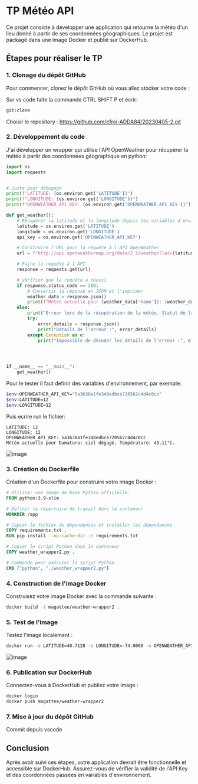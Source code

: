
# TP Météo API

Ce projet consiste à développer une application qui retourne la météo d'un lieu donné à partir de ses coordonnées géographiques. Le projet est packagé dans une image Docker et publié sur DockerHub.

## Étapes pour réaliser le TP

### 1. Clonage du dépôt GitHub

Pour commencer, clonez le dépôt GitHub où vous allez stocker votre code :

Sur vs code faite la commande CTRL SHIFT P et écrir:
```bash
git:clone 
```
Choisir le repository : https://github.com/efrei-ADDA84/20230405-2.git

### 2. Développement du code

J'ai développer un wrapper qui utilise l'API OpenWeather pour récupérer la météo à partir des coordonnées géographique en python:

```python
import os
import requests


# Juste pour débogage
print(f"LATITUDE: {os.environ.get('LATITUDE')}")
print(f"LONGITUDE: {os.environ.get('LONGITUDE')}")
print(f"OPENWEATHER_API_KEY: {os.environ.get('OPENWEATHER_API_KEY')}")

def get_weather():
    # Récupérer la latitude et la longitude depuis les variables d'environnement
    latitude = os.environ.get('LATITUDE')
    longitude = os.environ.get('LONGITUDE')
    api_key = os.environ.get('OPENWEATHER_API_KEY')

    # Construire l'URL pour la requête à l'API OpenWeather
    url = f"http://api.openweathermap.org/data/2.5/weather?lat={latitude}&lon={longitude}&appid={api_key}&units=metric&lang=fr"

    # Faire la requête à l'API
    response = requests.get(url)

    # Vérifier que la requête a réussi
    if response.status_code == 200:
        # Convertir la réponse en JSON et l'imprimer
        weather_data = response.json()
        print(f"Météo actuelle pour {weather_data['name']}: {weather_data['weather'][0]['description']}. Température: {weather_data['main']['temp']}°C.")    
    else:
        print("Erreur lors de la récupération de la météo. Statut de la réponse :", response.status_code)
        try:
            error_details = response.json()
            print("Détails de l'erreur :", error_details)
        except Exception as e:
            print("Impossible de décoder les détails de l'erreur :", e)




if __name__ == "__main__":
    get_weather()

```

Pour le tester il faut definir des variables d'environnement, par exemple: 


```bash
$env:OPENWEATHER_API_KEY="5a3638a1fe348edbce720562c4d4c0cc"
$env:LATITUDE=12
$env:LONGITUDE=12

```

Puis ecrire run le fichier:

```output
LATITUDE: 12
LONGITUDE: 12
OPENWEATHER_API_KEY: 5a3638a1fe348edbce720562c4d4c0cc
Météo actuelle pour Damaturu: ciel dégagé. Température: 43.11°C.
```

![image](https://github.com/efrei-ADDA84/20230405-2/assets/154382359/3c351b5a-582d-4a2d-a9cf-d9b212bbc855)


### 3. Création du Dockerfile

Création d'un Dockerfile pour construire votre image Docker :

```Dockerfile
# Utiliser une image de base Python officielle.
FROM python:3.9-slim

# Définir le répertoire de travail dans le conteneur
WORKDIR /app

# Copier le fichier de dépendances et installer les dépendances
COPY requirements.txt .
RUN pip install --no-cache-dir -r requirements.txt

# Copier le script Python dans le conteneur
COPY weather_wrapper2.py .

# Commande pour exécuter le script Python
CMD ["python", "./weather_wrapper2.py"]

```

### 4. Construction de l'image Docker

Construisez votre image Docker avec la commande suivante :

```bash
docker build -t magattee/weather-wrapper2 .
```

### 5. Test de l'image

Testez l'image localement :

```bash
docker run -e LATITUDE=40.7128 -e LONGITUDE=-74.0060 -e OPENWEATHER_API_KEY=5a3638a1fe348edbce720562c4d4c0cc weather-app2
```
![image](https://github.com/efrei-ADDA84/20230405-2/assets/154382359/61b3bf61-af6b-429b-97c2-0e2e0f22944c)

### 6. Publication sur DockerHub

Connectez-vous à DockerHub et publiez votre image :

```bash
docker login
docker push magattee/weather-wrapper2
```

### 7. Mise à jour du dépôt GitHub

Commit depuis vscode

## Conclusion

Après avoir suivi ces étapes, votre application devrait être fonctionnelle et accessible sur DockerHub. Assurez-vous de vérifier la validité de l'API Key et des coordonnées passées en variables d'environnement.
